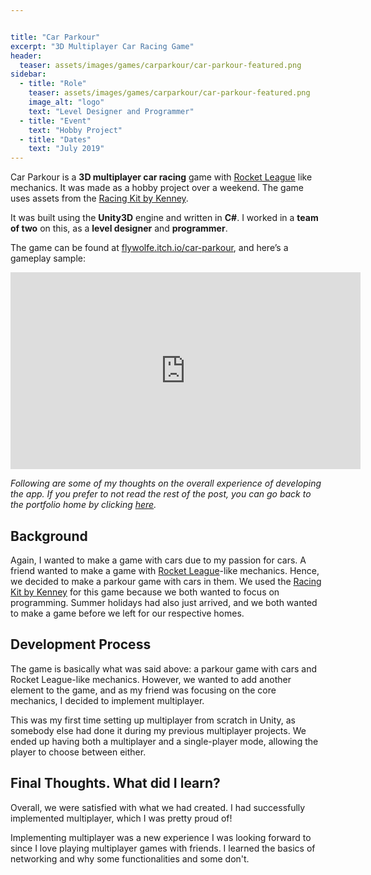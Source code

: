 ```yaml
---


title: "Car Parkour"
excerpt: "3D Multiplayer Car Racing Game"
header:
  teaser: assets/images/games/carparkour/car-parkour-featured.png
sidebar:
  - title: "Role"
    teaser: assets/images/games/carparkour/car-parkour-featured.png
    image_alt: "logo"
    text: "Level Designer and Programmer"
  - title: "Event"
    text: "Hobby Project"
  - title: "Dates"
    text: "July 2019"
---
```


<!-- <img src="/assets/icons/github.svg" width="24" height="24"> [repo link]() -->

Car Parkour is a **3D multiplayer car racing** game with [Rocket League](https://www.rocketleague.com/) like mechanics. It was made as a hobby project over a weekend. The game uses assets from the [Racing Kit by Kenney](https://kenney.nl/assets/racing-kit).

It was built using the **Unity3D** engine and written in **C#**. I worked in a **team of two** on this, as a **level designer** and **programmer**.

The game can be found at [flywolfe.itch.io/car-parkour](https://flywolfe.itch.io/car-parkour), and here’s a gameplay sample:

<iframe width="560" height="315" src="https://www.youtube.com/embed/3v4-NdC1yZ0" title="Car Parkour Gamplay Sample" frameborder="0" allowfullscreen></iframe>

<!-- {% include gallery id="gallery1" layout="half" %} -->
<!-- caption="This is a sample gallery to go along with this case study." -->

<br/>

*Following are some of my thoughts on the overall experience of developing the app. If you prefer to not read the rest of the post, you can go back to the portfolio home by clicking [here](/projects).*


## Background

Again, I wanted to make a game with cars due to my passion for cars. A friend wanted to make a game with [Rocket League](https://www.rocketleague.com/)-like mechanics. Hence, we decided to make a parkour game with cars in them. We used the [Racing Kit by Kenney](https://kenney.nl/assets/racing-kit) for this game because we both wanted to focus on programming. Summer holidays had also just arrived, and we both wanted to make a game before we left for our respective homes.

## Development Process

The game is basically what was said above: a parkour game with cars and Rocket League-like mechanics. However, we wanted to add another element to the game, and as my friend was focusing on the core mechanics, I decided to implement multiplayer.

This was my first time setting up multiplayer from scratch in Unity, as somebody else had done it during my previous multiplayer projects. We ended up having both a multiplayer and a single-player mode, allowing the player to choose between either.

## Final Thoughts. What did I learn?

Overall, we were satisfied with what we had created. I had successfully implemented multiplayer, which I was pretty proud of!

Implementing multiplayer was a new experience I was looking forward to since I love playing multiplayer games with friends. I learned the basics of networking and why some functionalities and some don't.